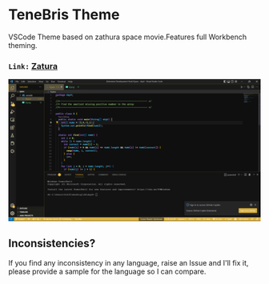# TeneBris Theme

VSCode Theme based on zathura space movie.Features full Workbench theming.


### <code>Link:</code> [Zatura](https://huggingface.co/spaces/yaksh1/Zathura)

![Getting Started](./screenshot.png)

## Inconsistencies?
If you find any inconsistency in any language, raise an Issue and I'll fix it, please provide a sample for the language so I can compare.

